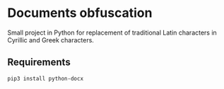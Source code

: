 # Documents obfuscation

Small project in Python for replacement of traditional Latin characters in Cyrillic and Greek characters.

## Requirements 

```bash
pip3 install python-docx
```
